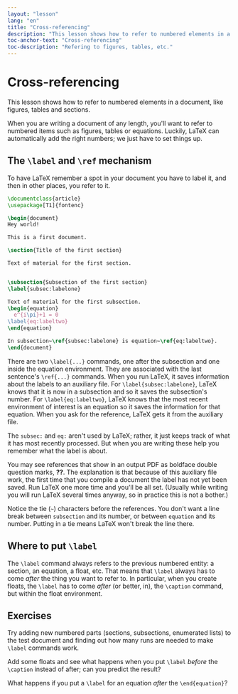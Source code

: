 ```yaml
---
layout: "lesson"
lang: "en"
title: "Cross-referencing"
description: "This lesson shows how to refer to numbered elements in a document, like figures, tables and sections."
toc-anchor-text: "Cross-referencing"
toc-description: "Refering to figures, tables, etc."
---
```


# Cross-referencing

<span
  class="summary">This lesson shows how to refer to numbered elements in a document, like figures, tables and sections.</span>

When you are writing a document of any length, you'll want to refer to numbered
items such as figures, tables or equations. Luckily, LaTeX can automatically add
the right numbers; we just have to set things up. 

## The `\label` and `\ref` mechanism

To have LaTeX remember a spot in your document you have to label it, and then 
in other places, you refer to it.

```latex
\documentclass{article}
\usepackage[T1]{fontenc}

\begin{document}
Hey world!

This is a first document.

\section{Title of the first section}

Text of material for the first section.


\subsection{Subsection of the first section}
\label{subsec:labelone}

Text of material for the first subsection.
\begin{equation}
  e^{i\pi}+1 = 0
\label{eq:labeltwo}
\end{equation}

In subsection~\ref{subsec:labelone} is equation~\ref{eq:labeltwo}.
\end{document}
```

There are two `\label{...}` commands, one after the subsection
and one inside the equation environment.
They are associated with the last sentence's `\ref{...}` commands.
When you run LaTeX, it saves information about the labels to an auxiliary file.
For `\label{subsec:labelone}`, LaTeX knows that it is now in a subsection and
so it saves the subsection's number.
For `\label{eq:labeltwo}`, LaTeX knows that the most recent environment
of interest is an equation so it saves the information for that equation.
When you ask for the reference, LaTeX gets it from the auxiliary file.

The `subsec:` and `eq:` aren't used by LaTeX;
rather, it just keeps track of what it has most
recently processed.
But when you are writing these help you remember what the label
is about.

You may see references that show in an output PDF
as boldface double question marks, **??**.
The explanation is that because of this auxiliary file work,
the first time that you compile a document the label has not
yet been saved.
Run LaTeX one more time and you'll be all set.
(Usually while writing you will run LaTeX several times anyway,
so in practice this is not a bother.)

Notice the tie (`~`) characters before the references.
You don't want a line break between `subsection` and its number, or
between `equation` and its number.
Putting in a tie means LaTeX won't break the line there.

## Where to put `\label`

The `\label` command always refers to the previous numbered entity:
a section, an equation, a float, etc. That means that `\label` always has to
come _after_ the thing you want to refer to. In particular, when you create
floats, the `\label` has to come _after_ (or better, in), the `\caption` command,
but within the float environment.

## Exercises

Try adding new numbered parts (sections, subsections, enumerated lists) to
the test document and finding out how many runs are needed to make `\label`
commands work.

Add some floats and see what happens when you put `\label` _before_ the
`\caption` instead of after; can you predict the result?

What happens if you put a `\label` for an equation _after_ the `\end{equation}`?
